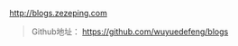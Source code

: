 <a href="http://blogs.zezeping.com" target="_blank">http://blogs.zezeping.com</a>

> Github地址： https://github.com/wuyuedefeng/blogs

